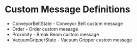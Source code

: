 # Custom Message Definitions
  - ConveyorBeltState - Conveyor Belt custom message
  - Order - Order custom message
  - Proximity - Break Beam custom message
  - VacuumGripperState - Vacuum Gripper custom message